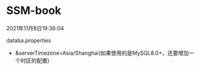 #  SSM-book

2021年11月8日19:36:04

databa.properties

- &serverTimezone=Asia/Shanghai(如果使用的是MySQL8.0+，还要增加一个时区的配置)